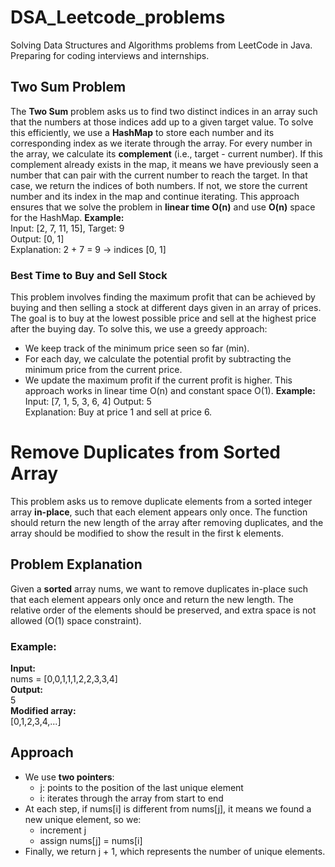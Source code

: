# DSA_Leetcode_problems
Solving Data Structures and Algorithms problems from LeetCode in Java. Preparing for coding interviews and internships.

##  Two Sum Problem

The **Two Sum** problem asks us to find two distinct indices in an array such that the numbers at those indices add up to a given target value.
To solve this efficiently, we use a **HashMap** to store each number and its corresponding index as we iterate through the array. For every number in the array, we calculate its **complement** (i.e., target - current number). If this complement already exists in the map, it means we have previously seen a number that can pair with the current number to reach the target. In that case, we return the indices of both numbers.
If not, we store the current number and its index in the map and continue iterating.
This approach ensures that we solve the problem in **linear time O(n)** and use **O(n)** space for the HashMap.
**Example:**  
Input: [2, 7, 11, 15], Target: 9  
Output: [0, 1]  
Explanation: 2 + 7 = 9 → indices [0, 1]


### Best Time to Buy and Sell Stock

This problem involves finding the maximum profit that can be achieved by buying and then selling a stock at different days given in an array of prices. The goal is to buy at the lowest possible price and sell at the highest price after the buying day.
To solve this, we use a greedy approach:
- We keep track of the minimum price seen so far (min).
- For each day, we calculate the potential profit by subtracting the minimum price from the current price.
- We update the maximum profit if the current profit is higher.
This approach works in linear time O(n) and constant space O(1).
**Example:**
Input: [7, 1, 5, 3, 6, 4] 
Output: 5  
Explanation: Buy at price 1 and sell at price 6.


# Remove Duplicates from Sorted Array

This problem asks us to remove duplicate elements from a sorted integer array **in-place**, such that each element appears only once. The function should return the new length of the array after removing duplicates, and the array should be modified to show the result in the first k elements.

## Problem Explanation
Given a **sorted** array nums, we want to remove duplicates in-place such that each element appears only once and return the new length. The relative order of the elements should be preserved, and extra space is not allowed (O(1) space constraint).
### Example:
**Input:**  
nums = [0,0,1,1,1,2,2,3,3,4]  
**Output:**  
5  
**Modified array:**  
[0,1,2,3,4,...] 
## Approach
- We use **two pointers**:  
  - j: points to the position of the last unique element  
  - i: iterates through the array from start to end
- At each step, if nums[i] is different from nums[j], it means we found a new unique element, so we:
  - increment j
  - assign nums[j] = nums[i]
- Finally, we return j + 1, which represents the number of unique elements.

